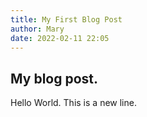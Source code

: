 ```yaml
---
title: My First Blog Post
author: Mary
date: 2022-02-11 22:05
---
```


## My blog post.

Hello World.
This is a new line.

